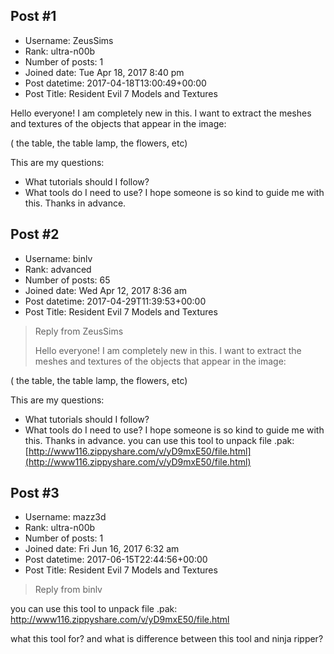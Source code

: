 ## Post #1
- Username: ZeusSims
- Rank: ultra-n00b
- Number of posts: 1
- Joined date: Tue Apr 18, 2017 8:40 pm
- Post datetime: 2017-04-18T13:00:49+00:00
- Post Title: Resident Evil 7 Models and Textures

Hello everyone!
I am completely new in this.
I want to extract the meshes and textures of the objects that appear in the image:

( the table, the table lamp, the flowers, etc)

This are my questions:
- What tutorials should I follow?
- What tools do I need to use?
I hope someone is so kind to guide me with this.
Thanks in advance.
## Post #2
- Username: binlv
- Rank: advanced
- Number of posts: 65
- Joined date: Wed Apr 12, 2017 8:36 am
- Post datetime: 2017-04-29T11:39:53+00:00
- Post Title: Resident Evil 7 Models and Textures

> Reply from ZeusSims
>
> Hello everyone!
I am completely new in this.
I want to extract the meshes and textures of the objects that appear in the image:

( the table, the table lamp, the flowers, etc)

This are my questions:
- What tutorials should I follow?
- What tools do I need to use?
I hope someone is so kind to guide me with this.
Thanks in advance.
you can use this tool to unpack file .pak:
[http://www116.zippyshare.com/v/yD9mxE50/file.html](http://www116.zippyshare.com/v/yD9mxE50/file.html)
## Post #3
- Username: mazz3d
- Rank: ultra-n00b
- Number of posts: 1
- Joined date: Fri Jun 16, 2017 6:32 am
- Post datetime: 2017-06-15T22:44:56+00:00
- Post Title: Resident Evil 7 Models and Textures

> Reply from binlv
>
> 
you can use this tool to unpack file .pak:
http://www116.zippyshare.com/v/yD9mxE50/file.html


what this tool for? and what is difference between this tool and ninja ripper?
